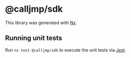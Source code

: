 # @calljmp/sdk

This library was generated with [Nx](https://nx.dev).

## Running unit tests

Run `nx test @calljmp/sdk` to execute the unit tests via [Jest](https://jestjs.io).
